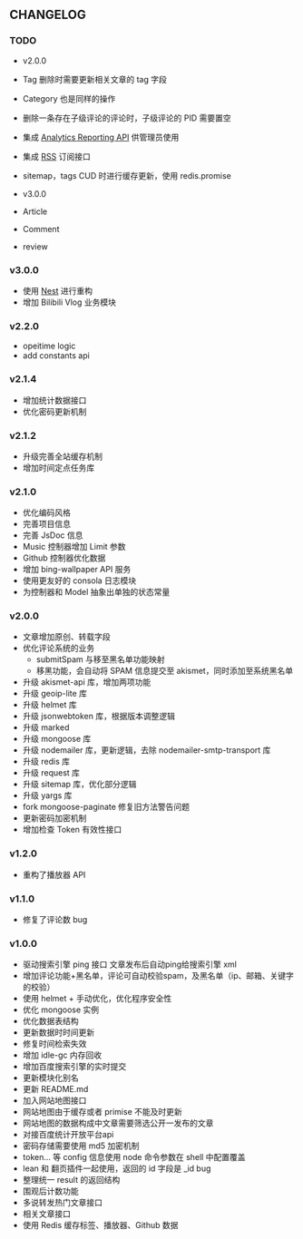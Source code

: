 
## CHANGELOG

###  TODO

- v2.0.0
- Tag 删除时需要更新相关文章的 tag 字段
- Category 也是同样的操作
- 删除一条存在子级评论的评论时，子级评论的 PID 需要置空
- 集成 [Analytics Reporting API](https://developers.google.com/analytics/devguides/reporting/core/v4/quickstart/web-js?hl=zh-cn) 供管理员使用
- 集成 [RSS](https://github.com/dylang/node-rss) 订阅接口
- sitemap，tags CUD 时进行缓存更新，使用 redis.promise

- v3.0.0
- Article
- Comment
- review

### v3.0.0

- 使用 [Nest](https://github.com/nestjs/nest) 进行重构
- 增加 Bilibili Vlog 业务模块

### v2.2.0

- opeitime logic
- add constants api

### v2.1.4

- 增加统计数据接口
- 优化密码更新机制

### v2.1.2

- 升级完善全站缓存机制
- 增加时间定点任务库

### v2.1.0

- 优化编码风格
- 完善项目信息
- 完善 JsDoc 信息
- Music 控制器增加 Limit 参数
- Github 控制器优化数据
- 增加 bing-wallpaper API 服务
- 使用更友好的 consola 日志模块
- 为控制器和 Model 抽象出单独的状态常量

### v2.0.0

- 文章增加原创、转载字段
- 优化评论系统的业务
  * submitSpam 与移至黑名单功能映射
  * 移黑功能，会自动将 SPAM 信息提交至 akismet，同时添加至系统黑名单
- 升级 akismet-api 库，增加两项功能
- 升级 geoip-lite 库
- 升级 helmet 库
- 升级 jsonwebtoken 库，根据版本调整逻辑
- 升级 marked
- 升级 mongoose 库
- 升级 nodemailer 库，更新逻辑，去除 nodemailer-smtp-transport 库
- 升级 redis 库
- 升级 request 库
- 升级 sitemap 库，优化部分逻辑
- 升级 yargs 库
- fork mongoose-paginate 修复旧方法警告问题
- 更新密码加密机制
- 增加检查 Token 有效性接口

### v1.2.0

- 重构了播放器 API

### v1.1.0

- 修复了评论数 bug

### v1.0.0

- 驱动搜索引擎 ping 接口 文章发布后自动ping给搜索引擎  xml
- 增加评论功能+黑名单，评论可自动校验spam，及黑名单（ip、邮箱、关键字的校验）
- 使用 helmet + 手动优化，优化程序安全性
- 优化 mongoose 实例
- 优化数据表结构
- 更新数据时时间更新
- 修复时间检索失效
- 增加 idle-gc 内存回收
- 增加百度搜索引擎的实时提交
- 更新模块化别名
- 更新 README.md
- 加入网站地图接口
- 网站地图由于缓存或者 primise 不能及时更新
- 网站地图的数据构成中文章需要筛选公开一发布的文章
- 对接百度统计开放平台api
- 密码存储需要使用 md5 加密机制
- token... 等 config 信息使用 node 命令参数在 shell 中配置覆盖
- lean 和 翻页插件一起使用，返回的 id 字段是 _id bug
- 整理统一 result 的返回结构
- 围观后计数功能
- 多说转发热门文章接口
- 相关文章接口
- 使用 Redis 缓存标签、播放器、Github 数据
